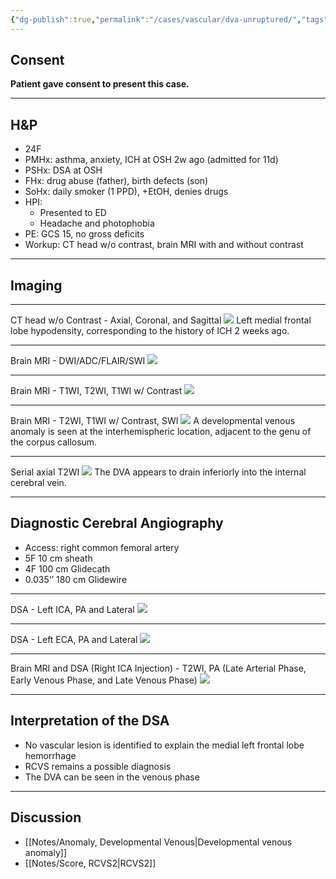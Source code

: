 ```yaml
---
{"dg-publish":true,"permalink":"/cases/vascular/dva-unruptured/","tags":["DVA","DSA","ICH","endo"],"created":"2023-06-05T10:00:51.034-05:00","updated":"2023-06-05T10:06:02.889-05:00"}
---
```



## Consent

**Patient gave consent to present this case.**

----

## H&P

- 24F
- PMHx: asthma, anxiety, ICH at OSH 2w ago (admitted for 11d)
- PSHx: DSA at OSH
- FHx: drug abuse (father), birth defects (son)
- SoHx: daily smoker (1 PPD), +EtOH, denies drugs
- HPI: 
	- Presented to ED
	- Headache and photophobia
- PE: GCS 15, no gross deficits
- Workup: CT head w/o contrast, brain MRI with and without contrast

---

## Imaging

---

CT head w/o Contrast - Axial, Coronal, and Sagittal
![](https://i.imgur.com/sZ8IL53.png)
Left medial frontal lobe hypodensity, corresponding to the history of ICH 2 weeks ago.

---

Brain MRI - DWI/ADC/FLAIR/SWI 
![](https://i.imgur.com/0l5wO3g.png)

---

Brain MRI - T1WI, T2WI, T1WI w/ Contrast
![](https://i.imgur.com/ZfiFdk8.png)

---

Brain MRI - T2WI, T1WI w/ Contrast, SWI
![](https://i.imgur.com/pHqC0Rd.png)
A developmental venous anomaly is seen at the interhemispheric location, adjacent to the genu of the corpus callosum.

---

Serial axial T2WI 
![](https://i.imgur.com/uQ3SujC.png)
The DVA appears to drain inferiorly into the internal cerebral vein.

---

## Diagnostic Cerebral Angiography

- Access: right common femoral artery
- 5F 10 cm sheath
- 4F 100 cm Glidecath
- 0.035‘’ 180 cm Glidewire

---

DSA - Left ICA, PA and Lateral
![](https://i.imgur.com/OqGWRYt.jpg)

---

DSA - Left ECA, PA and Lateral
![](https://i.imgur.com/iljgR6e.png)

---

Brain MRI and DSA (Right ICA Injection) - T2WI, PA (Late Arterial Phase, Early Venous Phase, and Late Venous Phase)
![](https://i.imgur.com/CRyWghW.png)

---

## Interpretation of the DSA

- No vascular lesion is identified to explain the medial left frontal lobe hemorrhage
- RCVS remains a possible diagnosis
- The DVA can be seen in the venous phase

---

## Discussion

- [[Notes/Anomaly, Developmental Venous\|Developmental venous anomaly]]
- [[Notes/Score, RCVS2\|RCVS2]]
